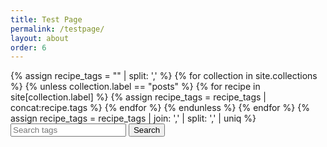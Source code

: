 ```yaml
---
title: Test Page
permalink: /testpage/
layout: about
order: 6
---
```


<html>
  <body>
    <div>
      {% assign recipe_tags = "" | split: ',' %}
      {% for collection in site.collections %}
        {% unless collection.label == "posts" %}
            {% for recipe in site[collection.label] %}
              {% assign recipe_tags = recipe_tags | concat:recipe.tags %}
            {% endfor %}
        {% endunless %}
      {% endfor %}
      {% assign recipe_tags = recipe_tags | join: ',' | split: ',' | uniq %}
      <input type="text" id="searchInput" placeholder="Search tags">
      <button type="submit" onclick="recipeSearch()" id="searchButton">Search</button>
      <p id="paragraph"></p>
      <script>
        function recipeSearch() {
          var input, filter, tags, i, txtValue;
          input = document.getElementById('searchInput');
          paragraph = document.getElementById('paragraph');
          filter = input.value.toLowerCase();
          tags = {{ recipe_tags | jsonify }};
          var recipes = [];
          var results = [];
          var printable = [];
          var directories = {{ site.collections | map: "directory" | jsonify }};
          var collections = {{ site.collections | map: "label" | jsonify }};
          fetch("{{ site.url }}{{ site.baseurl }}/_data/recipes.json")
            .then(response => response.json())
            .then(data => {
              printable = data;
              for (i = 0; i < tags.length; i++) {
                txtValue = tags[i];
                if (txtValue.toLowerCase().indexOf(filter) > -1) {
                  results.push(txtValue);
                }
              }
              if (filter != '') {
                for (i = 0; i < printable.length; i++) {
                  for (j = 0; j < printable[i].tags.length; j++) {
                    txtValue = printable[i].tags[j];
                    console.log(printable[i].tags[j]);
                    if (results.includes(txtValue.toLowerCase())) {
                        recipes.push(printable[i].title);
                    }
                  }
                }
                paragraph.innerText = 'Results: ' + results.join(', ') + ' Recipes Found: ' + recipes.join(', ');
              }
            })
            .catch(error => {
              console.error(`Error fetching recipes: ${error}`);
            });
        }
      </script>
    </div>
  </body>
</html>
